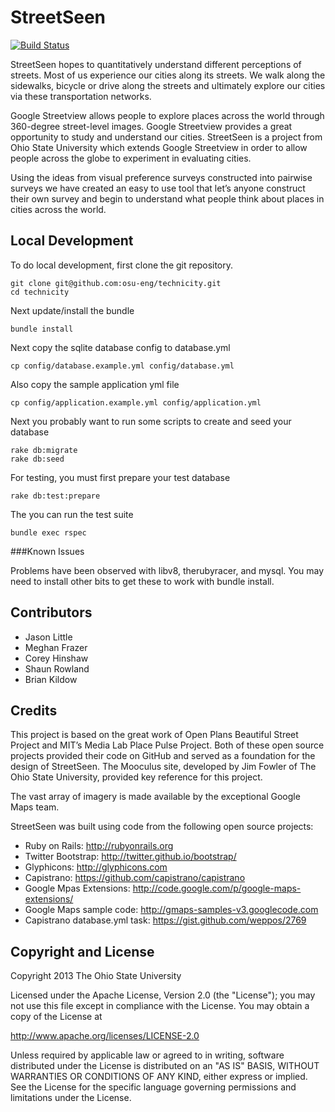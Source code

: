 StreetSeen
==========

[![Build Status](https://travis-ci.org/bkildow/technicity.png)](https://travis-ci.org/bkildow/technicity)

StreetSeen hopes to quantitatively understand different perceptions of streets. 
Most of us experience our cities along its streets. We walk along the 
sidewalks, bicycle or drive along the streets and ultimately explore our cities 
via these transportation networks.

Google Streetview allows people to explore places across the world through 
360-degree street-level images. Google Streetview provides a great opportunity 
to study and understand our cities. StreetSeen is a project from Ohio State 
University which extends Google Streetview in order to allow people across the 
globe to experiment in evaluating cities.

Using the ideas from visual preference surveys constructed into pairwise 
surveys we have created an easy to use tool that let’s anyone construct their 
own survey and begin to understand what people think about places in cities 
across the world.

Local Development
-----------------

To do local development, first clone the git repository.

    git clone git@github.com:osu-eng/technicity.git
    cd technicity

Next update/install the bundle

    bundle install

Next copy the sqlite database config to database.yml

    cp config/database.example.yml config/database.yml

Also copy the sample application yml file

    cp config/application.example.yml config/application.yml

Next you probably want to run some scripts to create and seed your database

    rake db:migrate
    rake db:seed

For testing, you must first prepare your test database

    rake db:test:prepare

The you can run the test suite

    bundle exec rspec

###Known Issues

Problems have been observed with libv8, therubyracer, and mysql. You may need 
to install other bits to get these to work with bundle install.

Contributors
------------

  - Jason Little
  - Meghan Frazer
  - Corey Hinshaw
  - Shaun Rowland
  - Brian Kildow

Credits
-------

This project is based on the great work of Open Plans Beautiful Street Project 
and MIT’s Media Lab Place Pulse Project. Both of these open source projects 
provided their code on GitHub and served as a foundation for the design of 
StreetSeen. The Mooculus site, developed by Jim Fowler of The Ohio State 
University, provided key reference for this project.

The vast array of imagery is made available by the exceptional Google Maps team.

StreetSeen was built using code from the following open source projects:
  - Ruby on Rails: http://rubyonrails.org
  - Twitter Bootstrap: http://twitter.github.io/bootstrap/
  - Glyphicons: http://glyphicons.com
  - Capistrano: https://github.com/capistrano/capistrano
  - Google Mpas Extensions: http://code.google.com/p/google-maps-extensions/
  - Google Maps sample code: http://gmaps-samples-v3.googlecode.com
  - Capistrano database.yml task: https://gist.github.com/weppos/2769

Copyright and License
---------------------

Copyright 2013 The Ohio State University

Licensed under the Apache License, Version 2.0 (the "License"); you may not use 
this file except in compliance with the License. You may obtain a copy of the 
License at

http://www.apache.org/licenses/LICENSE-2.0

Unless required by applicable law or agreed to in writing, software distributed 
under the License is distributed on an "AS IS" BASIS, WITHOUT WARRANTIES OR 
CONDITIONS OF ANY KIND, either express or implied. See the License for the 
specific language governing permissions and limitations under the License.
